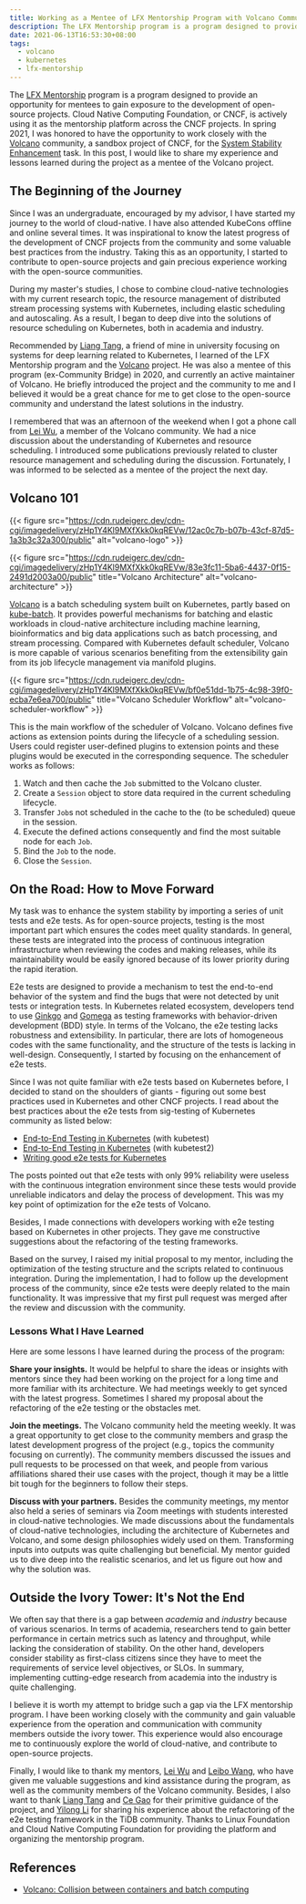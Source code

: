 ```yaml
---
title: Working as a Mentee of LFX Mentorship Program with Volcano Community
description: The LFX Mentorship program is a program designed to provide an opportunity for mentees to gain exposure to the development of open-source projects. I was honored to have the opportunity to work closely with the Volcano community, a sandbox project of CNCF, for the system stability enhancement task. In this post, I would like to share my experience and lessons learned during the project as a mentee of the Volcano project.
date: 2021-06-13T16:53:30+08:00
tags:
  - volcano
  - kubernetes
  - lfx-mentorship
---
```


The [LFX Mentorship](https://lfx.linuxfoundation.org/tools/mentorship/) program is a program designed to provide an opportunity for mentees to gain exposure to the development of open-source projects. Cloud Native Computing Foundation, or CNCF, is actively using it as the mentorship platform across the CNCF projects. In spring 2021, I was honored to have the opportunity to work closely with the [Volcano](https://github.com/volcano-sh/volcano) community, a sandbox project of CNCF, for the [System Stability Enhancement](https://github.com/cncf/mentoring/tree/master/lfx-mentorship/2021/01-Spring#system-stability-enhancement) task. In this post, I would like to share my experience and lessons learned during the project as a mentee of the Volcano project.

## The Beginning of the Journey

Since I was an undergraduate, encouraged by my advisor, I have started my journey to the world of cloud-native. I have also attended KubeCons offline and online several times. It was inspirational to know the latest progress of the development of CNCF projects from the community and some valuable best practices from the industry. Taking this as an opportunity, I started to contribute to open-source projects and gain precious experience working with the open-source communities.

During my master's studies, I chose to combine cloud-native technologies with my current research topic, the resource management of distributed stream processing systems with Kubernetes, including elastic scheduling and autoscaling. As a result, I began to deep dive into the solutions of resource scheduling on Kubernetes, both in academia and industry.

Recommended by [Liang Tang](https://github.com/shinytang6), a friend of mine in university focusing on systems for deep learning related to Kubernetes, I learned of the LFX Mentorship program and the [Volcano](https://github.com/volcano-sh/volcano) project. He was also a mentee of this program (ex-Community Bridge) in 2020, and currently an active maintainer of Volcano. He briefly introduced the project and the community to me and I believed it would be a great chance for me to get close to the open-source community and understand the latest solutions in the industry.

I remembered that was an afternoon of the weekend when I got a phone call from [Lei Wu](https://github.com/Thor-wl), a member of the Volcano community. We had a nice discussion about the understanding of Kubernetes and resource scheduling. I introduced some publications previously related to cluster resource management and scheduling during the discussion. Fortunately, I was informed to be selected as a mentee of the project the next day.

## Volcano 101

{{< figure src="https://cdn.rudeigerc.dev/cdn-cgi/imagedelivery/zHp1Y4Kl9MXfXkk0kqREVw/12ac0c7b-b07b-43cf-87d5-1a3b3c32a300/public" alt="volcano-logo" >}}

{{< figure src="https://cdn.rudeigerc.dev/cdn-cgi/imagedelivery/zHp1Y4Kl9MXfXkk0kqREVw/83e3fc11-5ba6-4437-0f15-2491d2003a00/public" title="Volcano Architecture" alt="volcano-architecture" >}}

[Volcano](https://github.com/volcano-sh/volcano) is a batch scheduling system built on Kubernetes, partly based on [kube-batch](https://github.com/kubernetes-sigs/kube-batch). It provides powerful mechanisms for batching and elastic workloads in cloud-native architecture including machine learning, bioinformatics and big data applications such as batch processing, and stream processing. Compared with Kubernetes default scheduler, Volcano is more capable of various scenarios benefiting from the extensibility gain from its job lifecycle management via manifold plugins.

{{< figure src="https://cdn.rudeigerc.dev/cdn-cgi/imagedelivery/zHp1Y4Kl9MXfXkk0kqREVw/bf0e51dd-1b75-4c98-39f0-ecba7e6ea700/public" title="Volcano Scheduler Workflow" alt="volcano-scheduler-workflow" >}}

This is the main workflow of the scheduler of Volcano. Volcano defines five actions as extension points during the lifecycle of a scheduling session. Users could register user-defined plugins to extension points and these plugins would be executed in the corresponding sequence. The scheduler works as follows:

1. Watch and then cache the `Job` submitted to the Volcano cluster.
2. Create a `Session` object to store data required in the current scheduling lifecycle.
3. Transfer `Job`s not scheduled in the cache to the (to be scheduled) queue in the session.
4. Execute the defined actions consequently and find the most suitable node for each `Job`.
5. Bind the `Job` to the node.
6. Close the `Session`.

## On the Road: How to Move Forward

My task was to enhance the system stability by importing a series of unit tests and e2e tests. As for open-source projects, testing is the most important part which ensures the codes meet quality standards. In general, these tests are integrated into the process of continuous integration infrastructure when reviewing the codes and making releases, while its maintainability would be easily ignored because of its lower priority during the rapid iteration.

E2e tests are designed to provide a mechanism to test the end-to-end behavior of the system and find the bugs that were not detected by unit tests or integration tests. In Kubernetes related ecosystem, developers tend to use [Ginkgo](http://onsi.github.io/ginkgo/) and [Gomega](http://onsi.github.io/gomega/) as testing frameworks with behavior-driven development (BDD) style. In terms of the Volcano, the e2e testing lacks robustness and extensibility. In particular, there are lots of homogeneous codes with the same functionality, and the structure of the tests is lacking in well-design. Consequently, I started by focusing on the enhancement of e2e tests.

Since I was not quite familiar with e2e tests based on Kubernetes before, I decided to stand on the shoulders of giants - figuring out some best practices used in Kubernetes and other CNCF projects. I read about the best practices about the e2e tests from sig-testing of Kubernetes community as listed below:

- [End-to-End Testing in Kubernetes](https://github.com/kubernetes/community/blob/master/contributors/devel/sig-testing/e2e-tests.md) (with kubetest)
- [End-to-End Testing in Kubernetes](https://github.com/kubernetes/community/blob/master/contributors/devel/sig-testing/e2e-tests-kubetest2.md) (with kubetest2)
- [Writing good e2e tests for Kubernetes](https://github.com/kubernetes/community/blob/master/contributors/devel/sig-testing/writing-good-e2e-tests.md)

The posts pointed out that e2e tests with only 99% reliability were useless with the continuous integration environment since these tests would provide unreliable indicators and delay the process of development. This was my key point of optimization for the e2e tests of Volcano.

Besides, I made connections with developers working with e2e testing based on Kubernetes in other projects. They gave me constructive suggestions about the refactoring of the testing frameworks.

Based on the survey, I raised my initial proposal to my mentor, including the optimization of the testing structure and the scripts related to continuous integration. During the implementation, I had to follow up the development process of the community, since e2e tests were deeply related to the main functionality. It was impressive that my first pull request was merged after the review and discussion with the community.

### Lessons What I Have Learned

Here are some lessons I have learned during the process of the program:

**Share your insights.** It would be helpful to share the ideas or insights with mentors since they had been working on the project for a long time and more familiar with its architecture. We had meetings weekly to get synced with the latest progress. Sometimes I shared my proposal about the refactoring of the e2e testing or the obstacles met.

**Join the meetings.** The Volcano community held the meeting weekly. It was a great opportunity to get close to the community members and grasp the latest development progress of the project (e.g., topics the community focusing on currently). The community members discussed the issues and pull requests to be processed on that week, and people from various affiliations shared their use cases with the project, though it may be a little bit tough for the beginners to follow their steps.

**Discuss with your partners.** Besides the community meetings, my mentor also held a series of seminars via Zoom meetings with students interested in cloud-native technologies. We made discussions about the fundamentals of cloud-native technologies, including the architecture of Kubernetes and Volcano, and some design philosophies widely used on them. Transforming inputs into outputs was quite challenging but beneficial. My mentor guided us to dive deep into the realistic scenarios, and let us figure out how and why the solution was.

## Outside the Ivory Tower: It's Not the End

We often say that there is a gap between *academia* and *industry* because of various scenarios. In terms of academia, researchers tend to gain better performance in certain metrics such as latency and throughput, while lacking the consideration of stability. On the other hand, developers consider stability as first-class citizens since they have to meet the requirements of service level objectives, or SLOs. In summary, implementing cutting-edge research from academia into the industry is quite challenging.

I believe it is worth my attempt to bridge such a gap via the LFX mentorship program. I have been working closely with the community and gain valuable experience from the operation and communication with community members outside the ivory tower. This experience would also encourage me to continuously explore the world of cloud-native, and contribute to open-source projects.

Finally, I would like to thank my mentors, [Lei Wu](https://github.com/Thor-wl) and [Leibo Wang](https://github.com/william-wang), who have given me valuable suggestions and kind assistance during the program, as well as the community members of the Volcano community. Besides, I also want to thank [Liang Tang](https://github.com/shinytang6) and [Ce Gao](https://github.com/gaocegege) for their primitive guidance of the project, and [Yilong Li](https://github.com/dragonly) for sharing his experience about the refactoring of the e2e testing framework in the TiDB community. Thanks to Linux Foundation and Cloud Native Computing Foundation for providing the platform and organizing the mentorship program.

## References

- [Volcano: Collision between containers and batch computing](https://www.cncf.io/blog/2021/02/26/volcano-collision-between-containers-and-batch-computing/)
